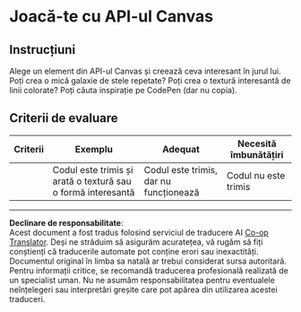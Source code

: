 <!--
CO_OP_TRANSLATOR_METADATA:
{
  "original_hash": "ca1cf78a4c60df77ab32a154ec024d7f",
  "translation_date": "2025-08-28T07:59:45+00:00",
  "source_file": "6-space-game/2-drawing-to-canvas/assignment.md",
  "language_code": "ro"
}
-->
# Joacă-te cu API-ul Canvas

## Instrucțiuni

Alege un element din API-ul Canvas și creează ceva interesant în jurul lui. Poți crea o mică galaxie de stele repetate? Poți crea o textură interesantă de linii colorate? Poți căuta inspirație pe CodePen (dar nu copia).

## Criterii de evaluare

| Criterii  | Exemplu                                                  | Adequat                             | Necesită îmbunătățiri |
| --------- | -------------------------------------------------------- | ----------------------------------- | --------------------- |
|           | Codul este trimis și arată o textură sau o formă interesantă | Codul este trimis, dar nu funcționează | Codul nu este trimis  |

---

**Declinare de responsabilitate**:  
Acest document a fost tradus folosind serviciul de traducere AI [Co-op Translator](https://github.com/Azure/co-op-translator). Deși ne străduim să asigurăm acuratețea, vă rugăm să fiți conștienți că traducerile automate pot conține erori sau inexactități. Documentul original în limba sa natală ar trebui considerat sursa autoritară. Pentru informații critice, se recomandă traducerea profesională realizată de un specialist uman. Nu ne asumăm responsabilitatea pentru eventualele neînțelegeri sau interpretări greșite care pot apărea din utilizarea acestei traduceri.